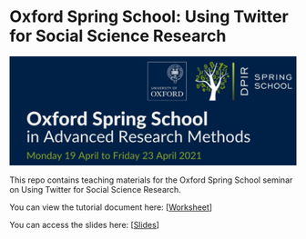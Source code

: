 # Oxford Spring School: Using Twitter for Social Science Research

![Alt Text](coursebanner.png)

This repo contains teaching materials for the Oxford Spring School seminar on Using Twitter for Social Science Research. 

You can view the tutorial document here: \[[Worksheet](https://raw.githack.com/ArunFrey/oss_twitter/main/01_analyse_twitter_data.html)\]

You can access the slides here: \[[Slides](https://docs.google.com/presentation/d/1qpteq506psBWaUFqvauC5D1yIY_je6h3zhGxBsTwT0g/edit?usp=sharing)]
